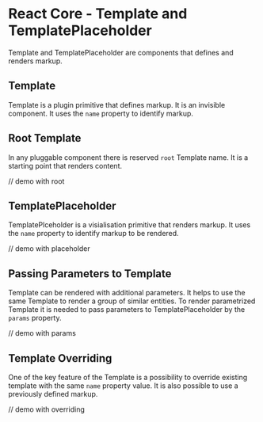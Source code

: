 # React Core - Template and TemplatePlaceholder

Template and TemplatePlaceholder are components that defines and renders markup.

## Template

Template is a plugin primitive that defines markup. It is an invisible component. It uses the `name` property to identify markup.

## Root Template

In any pluggable component there is reserved `root` Template name. It is a starting point that renders content.

// demo with root

## TemplatePlaceholder

TemplatePlceholder is a visialisation primitive that renders markup. It uses the `name` property to identify markup to be rendered.

// demo with placeholder

## Passing Parameters to Template

Template can be rendered with additional parameters. It helps to use the same Template to render a group of similar entities. To render parametrized Template it is needed to pass parameters to TemplatePlaceholder by the `params` property.

// demo with params

## Template Overriding

One of the key feature of the Template is a possibility to override existing template with the same `name` property value. It is also possible to use a previously defined markup.

// demo with overriding
